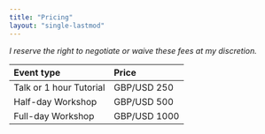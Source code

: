 ```yaml
---
title: "Pricing"
layout: "single-lastmod"
---
```


_I reserve the right to negotiate or waive these fees at my discretion._

| Event type              | Price        |
| :---------------------- | :----------- |
| Talk or 1 hour Tutorial | GBP/USD 250  |
| Half-day Workshop       | GBP/USD 500  |
| Full-day Workshop       | GBP/USD 1000 |
